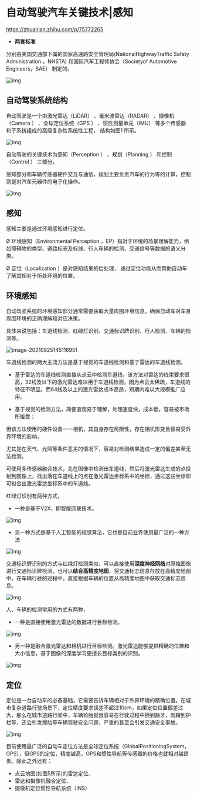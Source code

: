 # 自动驾驶汽车关键技术|感知

https://zhuanlan.zhihu.com/p/75772265

- **两套标准**

分别由美国交通部下属的国家高速路安全管理局(NationalHighwayTraffic Safety Administration ，NHSTA) 和国际汽车工程师协会（Societyof Automotive Engineers，SAE） 制定的。

![img](https://pic4.zhimg.com/80/v2-2fd8ada59ba2588b326a93aa6ed13ef7_720w.jpg)

## **自动驾驶系统结构**

自动驾驶是一个由激光雷达（LiDAR） 、毫米波雷达（RADAR） 、摄像机（Camera ） 、全球定位系统（GPS ） 、惯性测量单元（IMU） 等多个传感器和子系统组成的高级复杂性系统性工程， 结构如图1 所示。

![img](https://pic3.zhimg.com/80/v2-2b85ec696afa90bf0d57999f3abc5266_720w.jpg)

自动驾驶的关键技术为感知（Perception ） 、规划（Planning ） 和控制（Control ） 三部分。

感知部分和车辆传感器硬件交互与通信，规划主要负责汽车的行为等的计算，控制则是对汽车元器件的电子化操作。

![img](https://pic3.zhimg.com/80/v2-72952878ce615eb7c38ced03009c67ae_720w.jpg)

## **感知**

感知主要是通过环境感知进行定位。

Ø  环境感知（Environmental Perception ，EP）指对于环境的场景理解能力，例如障碍物的类型、道路标志及标线、行人车辆的检测、交通信号等数据的语义分类。

Ø  定位（Localization ）是对感知结果的后处理， 通过定位功能从而帮助自动车了解其相对于所处环境的位置。

## **环境感知**

自动驾驶系统的环境感知部分通常需要获取大量周围环境信息，确保自动车对车身周围环境的正确理解和对应决策。

具体来说包括：车道线检测、红绿灯识别、交通标识牌识别、行人检测、车辆的检测等。

![image-20210825145116951](https://gitee.com/er-huomeng/l-img/raw/master/img/image-20210825145116951.png)



车道线检测的两大主流方法是基于视觉的车道线检测和基于雷达的车道线检测。

- 基于雷达的车道线检测直接从点云中检测车道线，该方法对雷达的线束要求很高，32线及以下的激光雷达难以用于车道线检测，因为点云太稀疏，车道线的特征不明显。而64线及以上的激光雷达成本高昂，短期内难以大规模推广应用。

- 基于视觉的检测方法，简便直观易于理解，处理速度快，成本低，容易被市场所接受；

但该方法使用的硬件设备一一相机，其自身存在局限性，存在相机形变且容易受外界环境的影响，

尤其是在天气、光照等条件恶劣的情况下，容易对检测结果造成一定的偏差甚至无法检测。



可使用多传感器融合技术，先在图像中检测出车道线，然后将激光雷达生成的点投射到图像上，找出落在车道线上的点在激光雷达坐标系中的坐标，通过这些坐标即可拟合出激光雷达坐标系中的车道线。

红绿灯识别有两种方式，

- 一种是基于V2X，即智能网联技术。

![img](https://pic2.zhimg.com/80/v2-11228527b9d9baf2e2871801eac74b05_720w.jpg)

-   另一种方式是基于人工智能的视觉算法，它也是目前业界使用最广泛的一种方法

![img](https://pic2.zhimg.com/80/v2-d9adfe7d7f463202f6ace213320412a1_720w.jpg)

交通标识牌识别的方式与红绿灯检测类似，可以直接使用**深度神经网络**对原始图像进行交通标识牌检测。也可以**结合高精度地图**，将交通标志信息存放在高精度地图中，在车辆行驶的过程中，直接根据车辆的位置从高精度地图中获取交通标志信息。

![img](https://pic3.zhimg.com/80/v2-6370667116f6e2251ebcc913d05b0946_720w.jpg)

人、车辆的检测常用的方式有两种，

- 一种是直接使用激光雷达的数据进行目标检测。

![img](https://pic3.zhimg.com/80/v2-1092780af4692565b3c56d655051da2a_720w.jpg)

- 另一种是融合激光雷达和相机进行目标检测。激光雷达能够提供精确的位置和大小信息，基于图像的深度学习更擅长目标类别的识别。

![img](https://pic2.zhimg.com/80/v2-6569cf673ea124319ed0221906d0918d_720w.jpg)

## 定位

定位是一台自动车的必备基础，它需要告诉车辆相对于外界环境的精确位置。在城市复杂道路行驶场景下，定位精度要求误差不超过10cm，如果定位位置偏差过大，那么在城市道路行驶中，车辆轮胎就很容易在行驶过程中擦到路牙，剐蹭到护栏等，还会引发爆胎等车辆驾驶安全问题，严重的甚至会引发交通安全事故。

![img](https://pic4.zhimg.com/80/v2-11a9e747a220ed434bf34672ee40f5e3_720w.jpg)

目前使用最广泛的自动车定位方法是全球定位系统（GlobalPositioningSystem，GPS），但GPS的定位，精度越高，GPS和惯性导航等传感器的价格也就相对越昂贵。除此之外还有：

- 点云地图(如图5所示)的雷达定位、
- 雷达和摄像机融合定位、
- 摄像机定位惯性导航系统（INS）